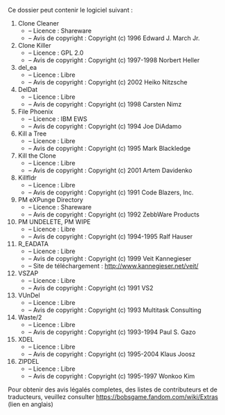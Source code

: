 ﻿Ce dossier peut contenir le logiciel suivant :

1. Clone Cleaner
   - – Licence : Shareware
   - – Avis de copyright : Copyright (c) 1996 Edward J. March Jr.
2. Clone Killer
   - – Licence : GPL 2.0
   - – Avis de copyright : Copyright (c) 1997-1998 Norbert Heller
3. del_ea
   - – Licence : Libre
   - – Avis de copyright : Copyright (c) 2002 Heiko Nitzsche
4. DelDat
   - – Licence : Libre
   - – Avis de copyright : Copyright (c) 1998 Carsten Nimz
5. File Phoenix
   - – Licence : IBM EWS
   - – Avis de copyright : Copyright (c) 1994 Joe DiAdamo
6. Kill a Tree
   - – Licence : Libre
   - – Avis de copyright : Copyright (c) 1995 Mark Blackledge
7. Kill the Clone
   - – Licence : Libre
   - – Avis de copyright : Copyright (c) 2001 Artem Davidenko
8. Killfldr
   - – Licence : Libre
   - – Avis de copyright : Copyright (c) 1991 Code Blazers, Inc.
9. PM eXPunge Directory
   - – Licence : Shareware
   - – Avis de copyright : Copyright (c) 1992 ZebbWare Products
10. PM UNDELETE, PM WIPE
    - – Licence : Libre
    - – Avis de copyright : Copyright (c) 1994-1995 Ralf Hauser
11. R_EADATA
    - – Licence : Libre
    - – Avis de copyright : Copyright (c) 1999 Veit Kannegieser
    - – Site de téléchargement : http://www.kannegieser.net/veit/
12. VSZAP
    - – Licence : Libre
    - – Avis de copyright : Copyright (c) 1991 VS2
13. VUnDel
    - – Licence : Libre
    - – Avis de copyright : Copyright (c) 1993 Multitask Consulting
14. Waste/2
    - – Licence : Libre
    - – Avis de copyright : Copyright (c) 1993-1994 Paul S. Gazo
15. XDEL
    - – Licence : Libre
    - – Avis de copyright : Copyright (c) 1995-2004 Klaus Joosz
16. ZIPDEL
    - – Licence : Libre
    - – Avis de copyright : Copyright (c) 1995-1997 Wonkoo Kim

Pour obtenir des avis légalés completes, des listes de contributeurs et de traducteurs, veuillez consulter https://bobsgame.fandom.com/wiki/Extras (lien en anglais)